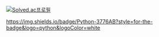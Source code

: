 [![Solved.ac프로필](http://mazassumnida.wtf/api/v2/generate_badge?boj=jayti007)](https://solved.ac/jayti007)

https://img.shields.io/badge/Python-3776AB?style=for-the-badge&logo=python&logoColor=white
